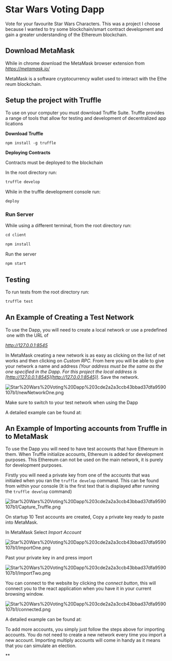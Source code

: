 # Star Wars Voting Dapp

Vote for your favourite Star Wars Characters. This was a project I choose because I wanted to try some blockchain/smart contract development and gain a greater understanding of the Ethereum blockchain.

## **Download MetaMask**

While in chrome download the MetaMask browser extension from *https://metamask.io/*

MetaMask is a software cryptocurrency wallet used to interact with the Ethereum blockchain.

## **Setup the project with Truffle**

To use on your computer you must download Truffle Suite. Truffle provides a range of tools that allow for testing and development of decentralized applications

**Download Truffle**

```bash
npm install -g truffle
```

**Deploying Contracts**

Contracts must be deployed to the blockchain

In the root directory run:

```bash
truffle develop
```

While in the truffle development console run: 

```bash
deploy
```

### **Run Server**

While using a different terminal, from the root directory run:

```bash
cd client

npm install
```

Run the server

```bash
npm start
```

## Testing

To run tests from the root directory run:

```bash
truffle test
```

## **An Example of Creating a Test Network**

To use the Dapp, you will need to create a local network or use a predefined one with the URL of 

*http://127.0.0.1:8545*

In MetaMask creating a new network is as easy as clicking on the list of networks and then clicking on *Custom RPC.* From here you will be able to give your network a name and address *(Your address must be the same as the one specified in the Dapp. For this project the local address is [http://127.0.0.1:8545](http://127.0.0.1:8545))*. Save the network.

![Star%20Wars%20Voting%20Dapp%203cde2a2a3ccb43bbad37dfa9590107b1/newNetworkOne.png](Star%20Wars%20Voting%20Dapp%203cde2a2a3ccb43bbad37dfa9590107b1/newNetworkOne.png)

Make sure to switch to your test network when using the Dapp

A detailed example can be found at: 

[](https://metamask.zendesk.com/hc/en-us/articles/360043227612-How-to-add-a-custom-Network-RPC-and-or-Block-Explorer)

## **An Example of Importing accounts from Truffle into MetaMask**

To use the Dapp you will need to have test accounts that have Ethereum in them. When Truffle initialize accounts, Ethereum is added for development purposes. This Ethereum can not be used on the main network, it is purely for development purposes.  

Firstly you will need a private key from one of the accounts that was initialed when you ran the `truffle develop` command. This can be found from within your console (It is the first text that is displayed after running the `truffle develop` command)

 

![Star%20Wars%20Voting%20Dapp%203cde2a2a3ccb43bbad37dfa9590107b1/Capture_Truffle.png](Star%20Wars%20Voting%20Dapp%203cde2a2a3ccb43bbad37dfa9590107b1/Capture_Truffle.png)

On startup 10 Test accounts are created, Copy a private key ready to paste into MetaMask.

In MetaMask Select *Import Account*

![Star%20Wars%20Voting%20Dapp%203cde2a2a3ccb43bbad37dfa9590107b1/ImportOne.png](Star%20Wars%20Voting%20Dapp%203cde2a2a3ccb43bbad37dfa9590107b1/ImportOne.png)

Past your private key in and press import

![Star%20Wars%20Voting%20Dapp%203cde2a2a3ccb43bbad37dfa9590107b1/ImportTwo.png](Star%20Wars%20Voting%20Dapp%203cde2a2a3ccb43bbad37dfa9590107b1/ImportTwo.png)

You can connect to the website by clicking the *connect button*, this will connect you to the react application when you have it in your current browsing window.

![Star%20Wars%20Voting%20Dapp%203cde2a2a3ccb43bbad37dfa9590107b1/connected.png](Star%20Wars%20Voting%20Dapp%203cde2a2a3ccb43bbad37dfa9590107b1/connected.png)

A detailed example can be found at: 

[](https://metamask.zendesk.com/hc/en-us/articles/360015489331-How-to-import-an-Account)

To add more accounts, you simply just follow the steps above for importing accounts. You do not need to create a new network every time you import a new account. Importing multiply accounts will come in handy as it means that you can simulate an election.

  **